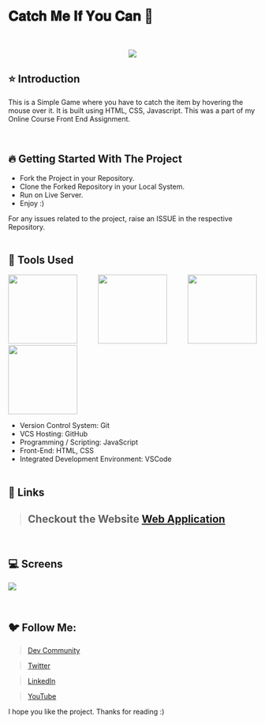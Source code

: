 # 𝐂𝐚𝐭𝐜𝐡 𝐌𝐞 𝐈𝐟 𝐘𝐨𝐮 𝐂𝐚𝐧 🚀
 
<br/>
<p align="center">
<img src="https://user-images.githubusercontent.com/76626529/184518930-e1bb0d7f-8aab-46ab-8f8d-5b4f02a6469a.gif">
</p>

## ⭐ Introduction

This is a Simple Game where you have to catch the item by hovering the mouse over it. It is built using HTML, CSS, Javascript. This was a part of my Online Course Front End Assignment.

   <br/>

## 🔥 Getting Started With The Project

-  Fork the Project in your Repository.
-  Clone the Forked Repository in your Local System.
-  Run on Live Server.
-  Enjoy :)

For any issues related to the project, raise an ISSUE in the respective Repository.
<br/>
<br/>

## 🔨 Tools Used

<p align="justify">
<img height="140" width="140" src="https://www.w3.org/html/logo/downloads/HTML5_Logo_256.png">
<img height="140" width="140" src="https://logodix.com/logo/470309.png">
<img height="140" width="140" src="https://upload.wikimedia.org/wikipedia/commons/6/6a/JavaScript-logo.png">
<img height="140" width="140" src="https://code.visualstudio.com/assets/apple-touch-icon.png">
</p>

-  Version Control System: Git
-  VCS Hosting: GitHub
-  Programming / Scripting: JavaScript
-  Front-End: HTML, CSS
-  Integrated Development Environment: VSCode
   <br/>
   <br/>

## 🔗 Links

> ## Checkout the Website [Web Application](https://ayush-kanduri.github.io/Catch-Me-If-You-Can/)

 <br/>

## 💻 Screens

<p align="justify">
<img src="https://user-images.githubusercontent.com/76626529/184518930-e1bb0d7f-8aab-46ab-8f8d-5b4f02a6469a.gif">
</p>
<br/>

## 🐦 Follow Me:

> [Dev Community](https://dev.to/ayushkanduri)

> [Twitter](https://twitter.com/ayush_codes)

> [LinkedIn](https://www.linkedin.com/in/ayushkanduri/)

> [YouTube](https://www.youtube.com/channel/UC6c1ajC_2jF7wQp7Y13t2bg)

I hope you like the project. Thanks for reading :)
